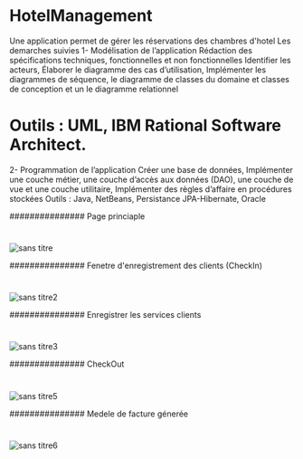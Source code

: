 # HotelManagement
Une application permet de gérer les réservations des chambres d'hotel 
Les demarches suivies 
1-	Modélisation de l’application
Rédaction des spécifications techniques, fonctionnelles et non fonctionnelles 
Identifier les acteurs,
Élaborer le diagramme des cas d’utilisation, 
Implémenter les diagrammes de séquence, le diagramme de classes du domaine et classes de conception et un le diagramme relationnel

# Outils : UML, IBM Rational Software Architect. 

2- Programmation de l’application
Créer une base de données,
Implémenter une couche métier, une couche d’accès aux données (DAO), une couche de vue et une couche utilitaire,
Implémenter des règles d’affaire en procédures stockées 
Outils : Java, NetBeans, Persistance JPA-Hibernate, Oracle


############### Page princiaple 
#
#
![sans titre](https://user-images.githubusercontent.com/26189475/39713746-e35237f2-51f5-11e8-9370-4a1b1bb9e1f2.jpg)


############### Fenetre d'enregistrement des clients (CheckIn)
#
#
![sans titre2](https://user-images.githubusercontent.com/26189475/39713843-3566e47a-51f6-11e8-8216-a271bd59703f.jpg)


############### Enregistrer les services clients 
#
#
![sans titre3](https://user-images.githubusercontent.com/26189475/39714086-fe7c4382-51f6-11e8-9331-a2804cba7db7.jpg)

###############  CheckOut
#
#
![sans titre5](https://user-images.githubusercontent.com/26189475/39714065-ed3f4e70-51f6-11e8-9600-40e0648f5447.jpg)


###############  Medele de facture génerée
#
#
![sans titre6](https://user-images.githubusercontent.com/26189475/39714080-f63b779c-51f6-11e8-8c93-9c916275b611.jpg)

